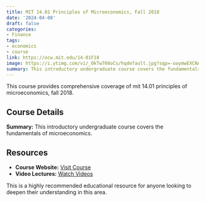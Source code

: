 ```yaml
---
title: MIT 14.01 Principles of Microeconomics, Fall 2018
date: '2024-04-08'
draft: false
categories:
- Finance
tags:
- economics
- course
link: https://ocw.mit.edu/14-01F18
image: https://i.ytimg.com/vi/_OkTw766oCs/hqdefault.jpg?sqp=-oaymwEXCNACELwBSFryq4qpAwkIARUAAIhCGAE=&rs=AOn4CLABeHR2U_J3D4YsSULFrtnPz_4q5g
summary: This introductory undergraduate course covers the fundamentals of microeconomics.
---
```


This course provides comprehensive coverage of mit 14.01 principles of microeconomics, fall 2018.

## Course Details

**Summary:** This introductory undergraduate course covers the fundamentals of microeconomics.

## Resources

- **Course Website:** [Visit Course](https://ocw.mit.edu/14-01F18)
- **Video Lectures:** [Watch Videos](https://youtube.com/playlist?list=PLUl4u3cNGP62oJSoqb4Rf-vZMGUBe59G-&si=S70wkDF2prInADC_)

This is a highly recommended educational resource for anyone looking to deepen their understanding in this area.
